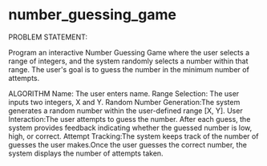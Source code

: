 # number_guessing_game
PROBLEM STATEMENT:

Program an interactive Number Guessing Game where the user selects a range of integers, and the system randomly selects a number within that range. The user's goal is to guess the number in the minimum number of attempts.


ALGORITHM
Name: The user enters name.
Range Selection: The user inputs two integers, X and Y.
Random Number Generation:The system generates a random number within the user-defined range [X, Y].
User Interaction:The user attempts to guess the number. After each guess, the system provides feedback indicating whether the guessed number is low, high, or correct.
Attempt Tracking:The system keeps track of the number of guesses the user makes.Once the user guesses the correct number, the system displays the number of attempts taken.
